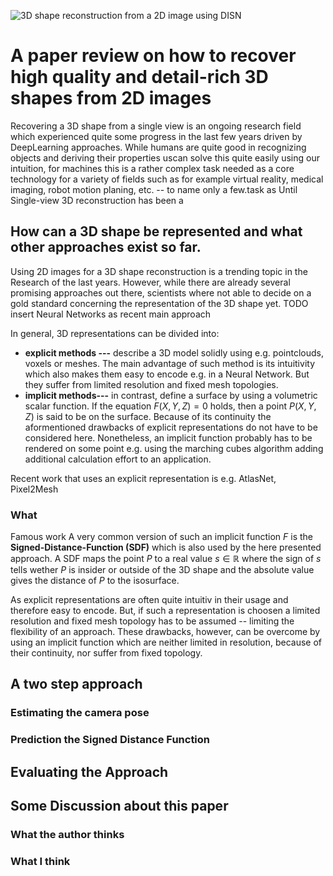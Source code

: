 ![3D shape reconstruction from a 2D image using DISN](tmp)
# A paper review on how to recover high quality and detail-rich 3D shapes from 2D images
Recovering a 3D shape from a single view is an ongoing research field which experienced quite some progress in the last few years driven by DeepLearning approaches. While humans are quite good in recognizing objects and deriving their properties uscan solve this quite easily using our intuition, for machines this is a rather complex task needed as a core technology for a variety of fields such as for example virtual reality, medical imaging, robot motion planing, etc. -- to name only a few.task as  Until Single-view 3D reconstruction has been a

## How can a 3D shape be represented and what other approaches exist so far.
Using 2D images for a 3D shape reconstruction is a trending topic in the Research of the last years. However, while there are already several promising approaches out there, scientists where not able to decide on a gold standard concerning the representation of the 3D shape yet. TODO insert Neural Networks as recent main approach

In general, 3D representations can be divided into:

 - **explicit methods ---** describe a 3D model solidly using e.g. pointclouds, voxels or meshes. The main advantage of such method is its intuitivity which also makes them easy to encode e.g. in a Neural Network. But they suffer from limited resolution and fixed mesh topologies.
 - **implicit methods---** in contrast, define a surface by using a volumetric scalar function. If the equation $F(X,Y,Z) = 0$ holds, then a point $P(X,Y,Z)$ is said to be on the surface.  Because of its continuity the aformentioned drawbacks of explicit representations do not have to be considered here. Nonetheless, an implicit function probably has to be rendered on some point e.g. using the marching cubes algorithm adding additional calculation effort to an application.


Recent work that uses  an explicit representation is e.g. AtlasNet, Pixel2Mesh
### What 
Famous work
A very common version of such an implicit function $F$ is the **Signed-Distance-Function (SDF)** which is also used by the here presented approach. A SDF maps the point $P$ to a real value $s  \in \mathbb{R}$ where the sign of $s$ tells wether $P$ is insider or outside of the 3D shape and the absolute value gives the distance of $P$ to the isosurface.

As explicit representations are often quite intuitiv in their usage and therefore easy to encode. But, if such a representation is choosen a limited resolution and fixed mesh topology has to be assumed -- limiting the flexibility of an approach. These drawbacks, however, can be overcome by using an implicit function which are neither limited in resolution, because of their continuity,  nor suffer from fixed topology. 





## A two step approach

### Estimating the camera pose

### Prediction the Signed Distance Function

## Evaluating the Approach

## Some Discussion about this paper

### What the author thinks

### What I think

<!--stackedit_data:
eyJoaXN0b3J5IjpbLTE4MzU0NjU4NTcsMjEyMzIxMTY5OCwtMz
Q5ODkxMjg1LC0xNDUzOTc3MDU5LDI3NjcyNzU1LDE1Mjg3MTIz
NDcsLTI1NTA2OTY3MCwtODYwMzE0MjIwLDEzMzY3NjExMTYsLT
EwNzM1Nzc0NTIsMjAwMDI4MDgwMSwtNjY5NTQ0ODU2LDIzMzE5
Mjk3XX0=
-->